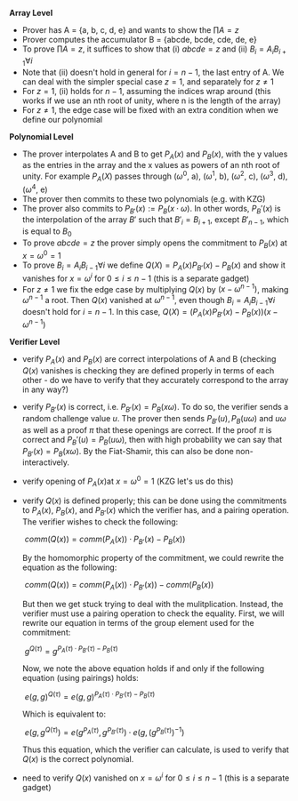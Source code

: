 **Array Level**

- Prover has A = {a, b, c, d, e} and wants to show the $\prod A= z$
- Prover computes the accumulator B = {abcde, bcde, cde, de, e}
- To prove $\prod A= z$, it suffices to show that (i) $abcde = z$ and (ii) $B_i = A_iB_{i+1} \forall i$​​
- Note that (ii) doesn't hold in general for $i = n -1$, the last entry of A. We can deal with the simpler special case $z = 1$, and separately for $z \neq 1$​ 
- For $z = 1$, (ii) holds for $n - 1$, assuming the indices wrap around (this works if we use an nth root of unity, where n is the length of the array)
- For $z \neq 1$, the edge case will be fixed with an extra condition when we define our polynomial 

**Polynomial Level**

- The prover interpolates A and B to get $P_A(x)$ and $P_B(x)$, with the y values as the entries in the array and the x values as powers of an nth root of unity. For example $P_A(X)$ passes through ($\omega^0$, a), ($\omega^1$, b), ($\omega^2$, c), ($\omega^3$, d), ($\omega^4$, e)
- The prover then commits to these two polynomials (e.g. with KZG)
- The prover also commits to $P_{B'}(x):= P_{B}(x \cdot \omega)$. In other words, $P_B'(x)$ is the interpolation of the array $B'$ such that $B'_i = B_{i + 1}$, except $B'_{n-1}$, which is equal to $B_0$
- To prove $abcde = z$ the prover simply opens the commitment to $P_B(x)$ at $x = \omega^0 = 1$​ 
- To prove $B_i = A_iB_{i-1} \forall i$ we define $Q(X) = P_A(x)P_{B'}(x) - P_B(x)$ and show it vanishes for $x = \omega^i$ for $0 \leq i \leq n-1$ (this is a separate gadget)
- For $z \neq 1$ we fix the edge case by multiplying $Q(x)$ by $(x - \omega^{n-1})$, making $\omega^{n-1}$ a root. Then $Q(x)$ vanished at $\omega^{n-1}$, even though  $B_i = A_iB_{i-1} \forall i$ doesn't hold for $i = n - 1$. In this case, $Q(X) = (P_A(x)P_{B'}(x) - P_B(x))(x - \omega^{n-1})$

**Verifier Level**

- verify $P_A(x)$ and $P_B(x)$ are correct interpolations of A and B (checking $Q(x)$​ vanishes is checking they are defined properly in terms of each other - do we have to verify that they accurately correspond to the array in any way?)

- verify $P_{B'}(x)$ is correct, i.e. $P_{B'}(x) = P_{B}(x \omega)$. To do so, the verifier sends a random challenge value $u$. The prover then sends $P_{B'}(u), P_{B}(u\omega)$ and $u\omega$ as well as a proof $\pi$ that these openings are correct. If the proof $\pi$ is correct and $P_B'(u) = P_B(u\omega)$, then with high probability we can say that $P_{B'}(x) = P_B(x\omega)$. By the Fiat-Shamir, this can also be done non-interactively.

-  verify opening of $P_A(x)$​ at $x = \omega^0 = 1$ (KZG let's us do this)

- verify $Q(x)$ is defined properly; this can be done using the commitments to $P_A(x)$, $P_B(x)$, and $P_{B'}(x)$ which the verifier has, and a pairing operation. The verifier wishes to check the following:

  ​	$comm(Q(x)) = comm(P_A(x)) \cdot P_{B'}(x) - P_B(x))$​​

  By the homomorphic property of the commitment, we could rewrite the equation as the following:

  ​	$comm(Q(x)) = comm(P_A(x)) \cdot P_{B'}(x)) - comm(P_B(x))$​

  But then we get stuck trying to deal with the mulitplication. Instead, the verifier must use a pairing operation to check the equality. First, we will rewrite our equation in terms of the group element used for the commitment:

  ​	$g^{Q(\tau)} = g^{P_A(\tau) \cdot P_{B'}(\tau) - P_B(\tau)}$​

  Now, we note the above equation holds if and only if the following equation (using pairings) holds:

  ​	$e(g,g)^{Q(\tau)}= e(g, g)^{P_A(\tau)\cdot P_{B'}(\tau) - P_B(\tau)}$​

  Which is equivalent to:

  ​	$e(g, g^{Q(\tau)}) = e(g^{P_A(\tau)}, g^{P_{B'}(\tau)}) \cdot e(g, (g^{P_B(\tau)})^{-1})$​​

  Thus this equation, which the verifier can calculate, is used to verify that $Q(x)$ is the correct polynomial.

- need to verify $Q(x)$ vanished on $x = \omega^i$ for $0 \leq i \leq n-1$ (this is a separate gadget) 

